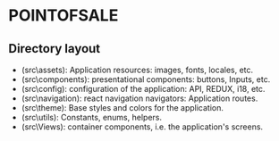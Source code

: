 # POINTOFSALE

## Directory layout

- (src\assets): Application resources: images, fonts, locales, etc.
- (src\components): presentational components: buttons, Inputs, etc.
- (src\config): configuration of the application:  API, REDUX, i18, etc. 
- (src\navigation): react navigation navigators: Application routes. 
- (src\theme): Base styles and colors for the application.
- (src\utils): Constants, enums, helpers.
- (src\Views): container components, i.e. the application's screens.
